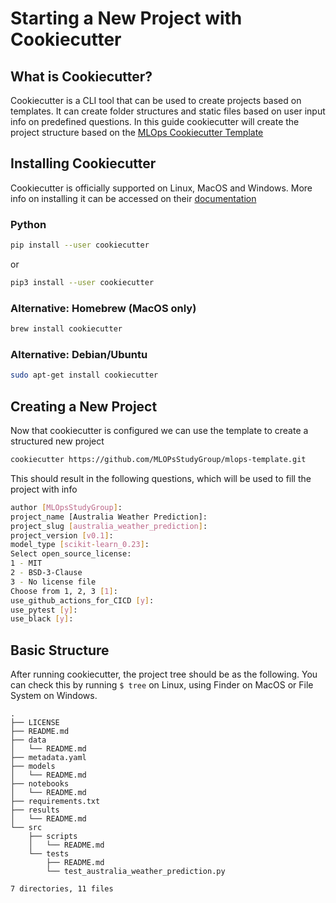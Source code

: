 # Starting a New Project with Cookiecutter


## What is Cookiecutter?
Cookiecutter is a CLI tool that can be used to create projects based on templates. It can create folder structures and static files based on user input info on predefined questions. In this guide cookiecutter will create the project structure based on the [MLOps Cookiecutter Template](https://github.com/MLOPsStudyGroup/mlops-template)

## Installing Cookiecutter
Cookiecutter is officially supported on Linux, MacOS and Windows. More info on installing it can be accessed on their [documentation](https://cookiecutter.readthedocs.io/en/1.7.2/installation.html#install-cookiecutter)


### Python

```bash
pip install --user cookiecutter
```
or

```bash
pip3 install --user cookiecutter
```

### Alternative: Homebrew (MacOS only)
```bash
brew install cookiecutter
```

### Alternative: Debian/Ubuntu
```bash
sudo apt-get install cookiecutter
```

## Creating a New Project
Now that cookiecutter is configured we can use the template to create a structured new project

```bash
cookiecutter https://github.com/MLOPsStudyGroup/mlops-template.git
```

This should result in the following questions, which will be used to fill the project with info
```bash
author [MLOpsStudyGroup]:
project_name [Australia Weather Prediction]:
project_slug [australia_weather_prediction]:
project_version [v0.1]:
model_type [scikit-learn_0.23]:
Select open_source_license:
1 - MIT
2 - BSD-3-Clause
3 - No license file
Choose from 1, 2, 3 [1]:
use_github_actions_for_CICD [y]:
use_pytest [y]:
use_black [y]:
```

## Basic Structure
After running cookiecutter, the project tree should be as the following. You can check this by running ```$ tree``` on Linux, using Finder on MacOS or File System on Windows.
```
.
├── LICENSE
├── README.md
├── data
│   └── README.md
├── metadata.yaml
├── models
│   └── README.md
├── notebooks
│   └── README.md
├── requirements.txt
├── results
│   └── README.md
└── src
    ├── scripts
    │   └── README.md
    └── tests
        ├── README.md
        └── test_australia_weather_prediction.py

7 directories, 11 files
```





